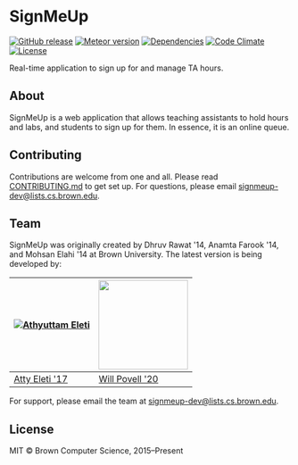# SignMeUp

[![GitHub release](https://img.shields.io/github/release/signmeup/signmeup.svg)](https://github.com/signmeup/signmeup/releases/latest)
[![Meteor version](https://img.shields.io/badge/meteor-1.4.2.7-brightgreen.svg)](https://meteor.com)
[![Dependencies](https://img.shields.io/david/signmeup/signmeup.svg)](https://david-dm.org/signmeup/signmeup)
[![Code Climate](https://img.shields.io/codeclimate/github/signmeup/signmeup.svg)](https://codeclimate.com/github/signmeup/signmeup)
[![License](https://img.shields.io/github/license/signmeup/signmeup.svg)](https://github.com/signmeup/signmeup/blob/master/LICENSE)

Real-time application to sign up for and manage TA hours.

## About

SignMeUp is a web application that allows teaching assistants to hold hours and
labs, and students to sign up for them. In essence, it is an online queue.

## Contributing

Contributions are welcome from one and all. Please read [CONTRIBUTING.md](.github/CONTRIBUTING.md)
to get set up. For questions, please email signmeup-dev@lists.cs.brown.edu.

## Team

SignMeUp was originally created by Dhruv Rawat '14, Anamta Farook '14, and
Mohsan Elahi '14 at Brown University. The latest version is being developed by:

| [![Athyuttam Eleti](https://avatars1.githubusercontent.com/u/1485350?v=3&s=160)](http://athyuttamre.com) |<a href="http://wpovell.net"><img width=160 height=160 src="http://wpovell.net/imgs/portrait.jpg"></a> |
|----------|----------|
| [Atty Eleti '17](http://athyuttamre.com) | [Will Povell '20](http://wpovell.net) |

For support, please email the team at signmeup-dev@lists.cs.brown.edu.

## License

MIT &copy; Brown Computer Science, 2015–Present
